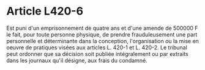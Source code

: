 # Article L420-6

Est puni d'un emprisonnement de quatre ans et d'une amende de 500000 F le fait, pour toute personne physique, de prendre frauduleusement une part personnelle et déterminante dans la conception, l'organisation ou la mise en oeuvre de pratiques visées aux articles L. 420-1 et L. 420-2.   Le tribunal peut ordonner que sa décision soit publiée intégralement ou par extraits dans les journaux qu'il désigne, aux frais du condamné.